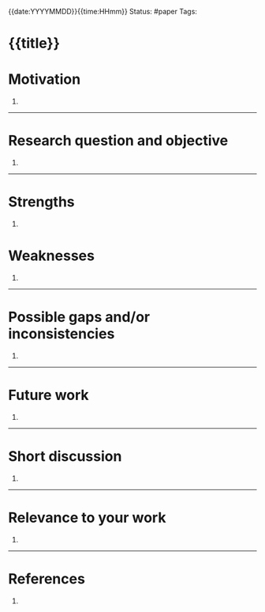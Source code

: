 {{date:YYYYMMDD}}{{time:HHmm}}
Status: #paper
Tags:

# {{title}}

# Motivation
1. 

------

# Research question and objective
1. 

--------
# Strengths
1. 

# Weaknesses
1. 
---------

# Possible gaps and/or inconsistencies
1. 

--------

# Future work
1. 

------
# Short discussion
1. 

-----

# Relevance to your work
1. 

-------
# References

1. 